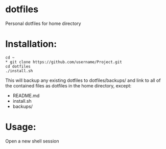 dotfiles
========

Personal dotfiles for home directory

Installation:
=============

```
cd ~
* git clone https://github.com/username/Project.git
cd dotfiles
./install.sh
```

This will backup any existing dotfiles to dotfiles/backups/ and link to all of the contained files as dotfiles in the home directory, except:

* README.md 
* install.sh
* backups/


Usage:
======

Open a new shell session


